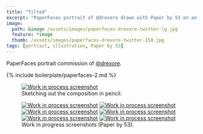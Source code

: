 ```yaml
---
title: "Tilted"
excerpt: "PaperFaces portrait of @drexore drawn with Paper by 53 on an iPad."
image: 
  path: &image /assets/images/paperfaces-drexore-twitter-lg.jpg 
  feature: *image
  thumb: /assets/images/paperfaces-drexore-twitter-150.jpg
tags: [portrait, illustration, Paper by 53]
---
```


PaperFaces portrait commission of <a href="http://twitter.com/drexore">@drexore</a>.

{% include boilerplate/paperfaces-2.md %}

<figure>
  <a href="{{ site.url }}/assets/images/paperfaces-drexore-process-1-lg.jpg"><img src="{{ site.url }}/assets/images/paperfaces-drexore-process-1-750.jpg" alt="Work in process screenshot"></a>
  <figcaption>Sketching out the composition in pencil.</figcaption>
</figure>

<figure class="half">
  <a href="{{ site.url }}/assets/images/paperfaces-drexore-process-2-lg.jpg"><img src="{{ site.url }}/assets/images/paperfaces-drexore-process-2-600.jpg" alt="Work in process screenshot"></a>
  <a href="{{ site.url }}/assets/images/paperfaces-drexore-process-3-lg.jpg"><img src="{{ site.url }}/assets/images/paperfaces-drexore-process-3-600.jpg" alt="Work in process screenshot"></a>
  <a href="{{ site.url }}/assets/images/paperfaces-drexore-process-4-lg.jpg"><img src="{{ site.url }}/assets/images/paperfaces-drexore-process-4-600.jpg" alt="Work in process screenshot"></a>
  <a href="{{ site.url }}/assets/images/paperfaces-drexore-process-5-lg.jpg"><img src="{{ site.url }}/assets/images/paperfaces-drexore-process-5-600.jpg" alt="Work in process screenshot"></a>
  <a href="{{ site.url }}/assets/images/paperfaces-drexore-process-6-lg.jpg"><img src="{{ site.url }}/assets/images/paperfaces-drexore-process-6-600.jpg" alt="Work in process screenshot"></a>
  <a href="{{ site.url }}/assets/images/paperfaces-drexore-process-7-lg.jpg"><img src="{{ site.url }}/assets/images/paperfaces-drexore-process-7-600.jpg" alt="Work in process screenshot"></a>
  <figcaption>Work in progress screenshots (Paper by 53).</figcaption>
</figure>